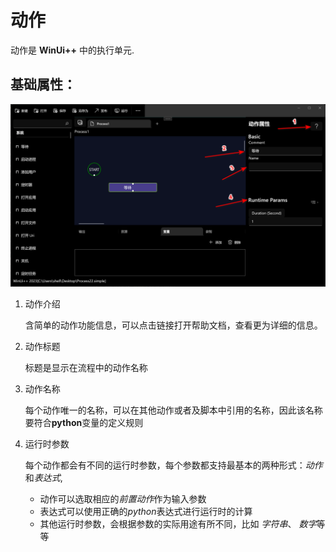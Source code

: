 # 动作

动作是 **WinUi++** 中的执行单元.


## 基础属性：
![basic](./images/01.png)

1. 动作介绍
   
   含简单的动作功能信息，可以点击链接打开帮助文档，查看更为详细的信息。
   
2. 动作标题
   
   标题是显示在流程中的动作名称
   
3. 动作名称
   
   每个动作唯一的名称，可以在其他动作或者及脚本中引用的名称，因此该名称要符合**python**变量的定义规则

4. 运行时参数
   
   每个动作都会有不同的运行时参数，每个参数都支持最基本的两种形式：*动作*和*表达式*, 
   * 动作可以选取相应的*前置动作*作为输入参数
   * 表达式可以使用正确的*python*表达式进行运行时的计算
   * 其他运行时参数，会根据参数的实际用途有所不同，比如 *字符串*、 *数字*等等  


